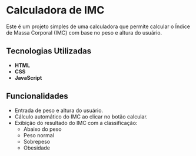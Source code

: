 # Calculadora de IMC  

Este é um projeto simples de uma calculadora que permite calcular o Índice de Massa Corporal (IMC) com base no peso e altura do usuário.

## Tecnologias Utilizadas  
- **HTML**  
- **CSS**  
- **JavaScript**  

## Funcionalidades  
- Entrada de peso e altura do usuário.  
- Cálculo automático do IMC ao clicar no botão calcular.  
- Exibição do resultado do IMC com a classificação:  
  - Abaixo do peso  
  - Peso normal  
  - Sobrepeso  
  - Obesidade  
